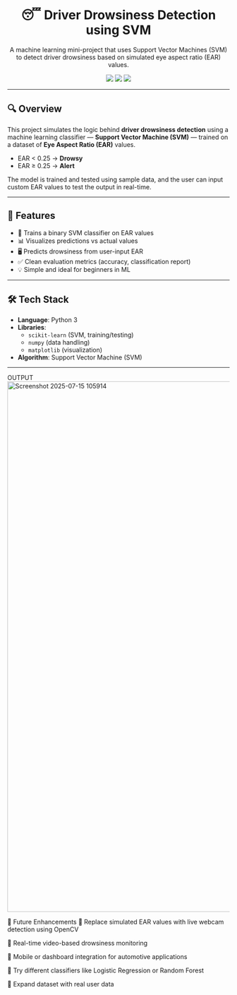 <h1 align="center">😴 Driver Drowsiness Detection using SVM</h1>

<p align="center">
  A machine learning mini-project that uses Support Vector Machines (SVM) to detect driver drowsiness based on simulated eye aspect ratio (EAR) values.
</p>

<p align="center">
  <img src="https://img.shields.io/badge/Python-3.x-blue?logo=python">
  <img src="https://img.shields.io/badge/Model-Support%20Vector%20Machine-green">
  <img src="https://img.shields.io/badge/Status-Completed-brightgreen">
</p>

---

## 🔍 Overview

This project simulates the logic behind **driver drowsiness detection** using a machine learning classifier — **Support Vector Machine (SVM)** — trained on a dataset of **Eye Aspect Ratio (EAR)** values.

- EAR < 0.25 → **Drowsy**
- EAR ≥ 0.25 → **Alert**

The model is trained and tested using sample data, and the user can input custom EAR values to test the output in real-time.

---

## 🎯 Features

- 🧠 Trains a binary SVM classifier on EAR values
- 📊 Visualizes predictions vs actual values
- 🖥 Predicts drowsiness from user-input EAR
- ✅ Clean evaluation metrics (accuracy, classification report)
- 💡 Simple and ideal for beginners in ML

---

## 🛠 Tech Stack

- **Language**: Python 3
- **Libraries**: 
  - `scikit-learn` (SVM, training/testing)
  - `numpy` (data handling)
  - `matplotlib` (visualization)
- **Algorithm**: Support Vector Machine (SVM)

---

OUTPUT
<img width="918" height="1202" alt="Screenshot 2025-07-15 105914" src="https://github.com/user-attachments/assets/f8a1ba06-60a7-4e5d-83b6-943209f09142" />


🔮 Future Enhancements
🔁 Replace simulated EAR values with live webcam detection using OpenCV

🎥 Real-time video-based drowsiness monitoring

📱 Mobile or dashboard integration for automotive applications

🤖 Try different classifiers like Logistic Regression or Random Forest

🧪 Expand dataset with real user data



